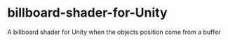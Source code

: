 # billboard-shader-for-Unity
A billboard shader for Unity when the objects position come from a buffer
